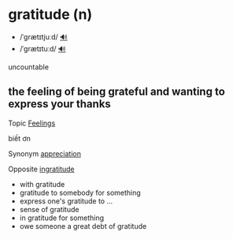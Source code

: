 # gratitude (n)

- /ˈɡrætɪtjuːd/ [🔊](https://www.oxfordlearnersdictionaries.com/media/english/uk_pron/g/gra/grati/gratitude__gb_1.mp3)
- /ˈɡrætɪtuːd/ [🔊](https://www.oxfordlearnersdictionaries.com/media/english/us_pron/g/gra/grati/gratitude__us_1.mp3)

uncountable

## the feeling of being grateful and wanting to express your thanks

Topic [Feelings](../topics/feelings.md#feelings)

biết ơn

Synonym [appreciation](../a/appreciation-n.md#the-feeling-of-being-grateful-for-something)

Opposite [ingratitude]()

- with gratitude
- gratitude to somebody for something
- express one's gratitude to ...
- sense of gratitude
- in gratitude for something
- owe someone a great debt of gratitude